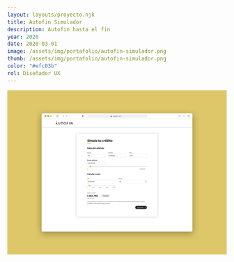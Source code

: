 ```yaml
---
layout: layouts/proyecto.njk
title: Autofin Simulador
description: Autofin hasta el fin
year: 2020
date: 2020-03-01
image: /assets/img/portafolio/autofin-simulador.png
thumb: /assets/img/portafolio/autofin-simulador.png
color: "#efc03b"
rol: Diseñador UX
---
```


<img src="/assets/img/portafolio/autofin-simulador.png"> 